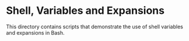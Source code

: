 # Shell, Variables and Expansions

This directory contains scripts that demonstrate the use of shell variables and expansions in Bash.
